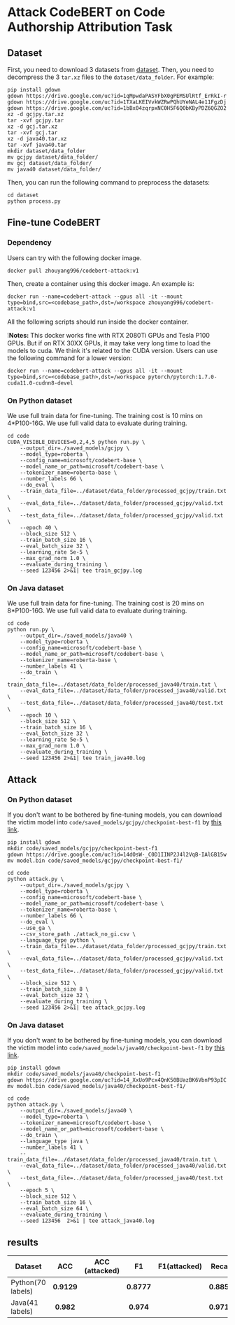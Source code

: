 # Attack CodeBERT on Code Authorship Attribution Task

## Dataset

First, you need to download 3 datasets from [dataset](https://drive.google.com/drive/u/1/folders/1UGFFC5KYMRA-9F_VTsG_VcsZjAv7SG4i). Then, you need to decompress the 3 `tar.xz` files to the `dataset/data_folder`. For example:

```
pip install gdown
gdown https://drive.google.com/uc?id=1qMpwdaPASYFbX0gPEMSUlRtf_ErRkI-r
gdown https://drive.google.com/uc?id=1TXaLKEIVvkWZRwPQhUYeNAL4e11FgzDj
gdown https://drive.google.com/uc?id=1bBx04zqrpxNC0H5F6QObKByPDZ6QGZO2
xz -d gcjpy.tar.xz
tar -xvf gcjpy.tar
xz -d gcj.tar.xz
tar -xvf gcj.tar
xz -d java40.tar.xz
tar -xvf java40.tar
mkdir dataset/data_folder
mv gcjpy dataset/data_folder/
mv gcj dataset/data_folder/
mv java40 dataset/data_folder/
```

Then, you can run the following command to preprocess the datasets:

```
cd dataset
python process.py
```

## Fine-tune CodeBERT

### Dependency

Users can try with the following docker image.

```
docker pull zhouyang996/codebert-attack:v1
```

Then, create a container using this docker image. An example is:

```
docker run --name=codebert-attack --gpus all -it --mount type=bind,src=<codebase_path>,dst=/workspace zhouyang996/codebert-attack:v1
```

All the following scripts should run inside the docker container. 

❕**Notes:** This docker works fine with RTX 2080Ti GPUs and Tesla P100 GPUs. But if on RTX 30XX GPUs, it may take very long time to load the models to cuda. We think it's related to the CUDA version. Users can use the following command for a lower version:

```
docker run --name=codebert-attack --gpus all -it --mount type=bind,src=<codebase_path>,dst=/workspace pytorch/pytorch:1.7.0-cuda11.0-cudnn8-devel
```

### On Python dataset

We use full train data for fine-tuning. The training cost is 10 mins on 4*P100-16G. We use full valid data to evaluate during training.

```shell
cd code
CUDA_VISIBLE_DEVICES=0,2,4,5 python run.py \
    --output_dir=./saved_models/gcjpy \
    --model_type=roberta \
    --config_name=microsoft/codebert-base \
    --model_name_or_path=microsoft/codebert-base \
    --tokenizer_name=roberta-base \
    --number_labels 66 \
    --do_eval \
    --train_data_file=../dataset/data_folder/processed_gcjpy/train.txt \
    --eval_data_file=../dataset/data_folder/processed_gcjpy/valid.txt \
    --test_data_file=../dataset/data_folder/processed_gcjpy/valid.txt \
    --epoch 40 \
    --block_size 512 \
    --train_batch_size 16 \
    --eval_batch_size 32 \
    --learning_rate 5e-5 \
    --max_grad_norm 1.0 \
    --evaluate_during_training \
    --seed 123456 2>&1| tee train_gcjpy.log
```

### On Java dataset

We use full train data for fine-tuning. The training cost is 20 mins on 8*P100-16G. We use full valid data to evaluate during training.

```shell
cd code
python run.py \
    --output_dir=./saved_models/java40 \
    --model_type=roberta \
    --config_name=microsoft/codebert-base \
    --model_name_or_path=microsoft/codebert-base \
    --tokenizer_name=roberta-base \
    --number_labels 41 \
    --do_train \
    --train_data_file=../dataset/data_folder/processed_java40/train.txt \
    --eval_data_file=../dataset/data_folder/processed_java40/valid.txt \
    --test_data_file=../dataset/data_folder/processed_java40/test.txt \
    --epoch 10 \
    --block_size 512 \
    --train_batch_size 16 \
    --eval_batch_size 32 \
    --learning_rate 5e-5 \
    --max_grad_norm 1.0 \
    --evaluate_during_training \
    --seed 123456 2>&1| tee train_java40.log
```

## Attack

### On Python dataset

If you don't want to be bothered by fine-tuning models, you can download the victim model into `code/saved_models/gcjpy/checkpoint-best-f1` by [this link](https://drive.google.com/file/d/14dOsW-_C0D1IINP2J4l2VqB-IAlGB15w/view?usp=sharing).

```shell
pip install gdown
mkdir code/saved_models/gcjpy/checkpoint-best-f1
gdown https://drive.google.com/uc?id=14dOsW-_C0D1IINP2J4l2VqB-IAlGB15w
mv model.bin code/saved_models/gcjpy/checkpoint-best-f1/
```

```shell
cd code
python attack.py \
    --output_dir=./saved_models/gcjpy \
    --model_type=roberta \
    --config_name=microsoft/codebert-base \
    --model_name_or_path=microsoft/codebert-base \
    --tokenizer_name=roberta-base \
    --number_labels 66 \
    --do_eval \
    --use_ga \
    --csv_store_path ./attack_no_gi.csv \
    --language_type python \
    --train_data_file=../dataset/data_folder/processed_gcjpy/train.txt \
    --eval_data_file=../dataset/data_folder/processed_gcjpy/valid.txt \
    --test_data_file=../dataset/data_folder/processed_gcjpy/valid.txt \
    --block_size 512 \
    --train_batch_size 8 \
    --eval_batch_size 32 \
    --evaluate_during_training \
    --seed 123456 2>&1| tee attack_gcjpy.log
```

### On Java dataset

If you don't want to be bothered by fine-tuning models, you can download the victim model into `code/saved_models/java40/checkpoint-best-f1` by [this link](https://drive.google.com/file/d/14_XxUo9Pcx4QnK50BUazBK6VbnP93pIC/view?usp=sharing).

```shell
pip install gdown
mkdir code/saved_models/java40/checkpoint-best-f1
gdown https://drive.google.com/uc?id=14_XxUo9Pcx4QnK50BUazBK6VbnP93pIC
mv model.bin code/saved_models/java40/checkpoint-best-f1/
```

```shell
cd code
python attack.py \
    --output_dir=./saved_models/java40 \
    --model_type=roberta \
    --tokenizer_name=microsoft/codebert-base \
    --model_name_or_path=microsoft/codebert-base \
    --do_train \
    --language_type java \
    --number_labels 41 \
    --train_data_file=../dataset/data_folder/processed_java40/train.txt \
    --eval_data_file=../dataset/data_folder/processed_java40/valid.txt \
    --test_data_file=../dataset/data_folder/processed_java40/test.txt \
    --epoch 5 \
    --block_size 512 \
    --train_batch_size 16 \
    --eval_batch_size 64 \
    --evaluate_during_training \
    --seed 123456  2>&1 | tee attack_java40.log
```

## results 

| Dataset  |    ACC    |  ACC (attacked)    | F1| F1(attacked) |Recall| Recall(attacked)|
| -------- | :-------: |   :-------: | :-------: | :-------: | :-------: | :-------: |
| Python(70 labels) | **0.9129** |  |**0.8777**| |**0.8857**| |
| Java(41 labels) | **0.982** |  |**0.974**| |**0.9713**| |
